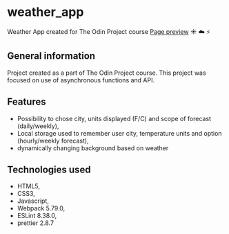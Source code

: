 # weather_app

Weather App created for The Odin Project course [Page preview](https://dariuszk92.github.io/weather-app/) :sunny: :cloud: :zap:

## General information

Project created as a part of The Odin Project course.
This project was focused on use of asynchronous functions and API.

## Features

-   Possibility to chose city, units displayed (F/C) and scope of forecast (daily/weekly),
-   Local storage used to remember user city, temperature units and option (hourly/weekly forecast),
-   dynamically changing background based on weather

## Technologies used

-   HTML5,
-   CSS3,
-   Javascript,
-   Webpack 5.79.0,
-   ESLint 8.38.0,
-   prettier 2.8.7

